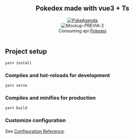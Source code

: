 <br/>
<div align="center">
  <h2>Pokedex made with vue3 + Ts</h2>
	<a href="https://victorb999.github.io/PokeAgenda/" target="_blank">
	<img src="https://i.ibb.co/1zK3Jcq/Prancheta-4.png" alt="PokeAgenda" border="0">
	</a>
  <br />
  <img src="https://i.ibb.co/mh0FBbT/Mockup-PREVIA-2.png" alt="Mockup-PREVIA-2" border="0" />
  <br />
	Consuming api <a href="https://pokeapi.co/"> Pokeapi</a>
   <br />

</div>
   <br />

## Project setup
```
yarn install
```

### Compiles and hot-reloads for development
```
yarn serve
```

### Compiles and minifies for production
```
yarn build
```

### Customize configuration
See [Configuration Reference](https://cli.vuejs.org/config/).